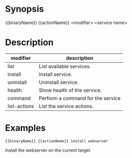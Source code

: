 # Synopsis
{{binaryName}} {{actionName}} \<modifier\> \<service name\>
# Description
| modifier     | description                       |
|--------------|-----------------------------------|
| list         | List available services.          |
| install      | Install service.                  |
| uninstall    | Uninstall service.                |
| health       | Show health of the service.       |
| command      | Perform a command for the service |
| list-actions | List the service actions.         |

# Examples
```
{{binaryName}} {{actionName}} install webserver
```
Install the webserver on the current target.
